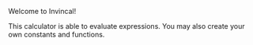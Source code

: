 

Welcome to Invincal!

This calculator is able to evaluate expressions. You may also create your own constants and functions.
